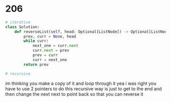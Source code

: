 # 206 

```py
# iterative 
class Solution:
    def reverseList(self, head: Optional[ListNode]) -> Optional[ListNode]:
        prev, curr = None, head
        while curr:
            next_one = curr.next
            curr.next = prev
            prev = curr
            curr = next_one
        return prev

# recursive

```
im thinking you make a copy of it and loop through it 
yea i was right you have to use 2 pointers to do this 
recursive way is just to get to the end and then change the next next 
to point back so that you can reverse it
